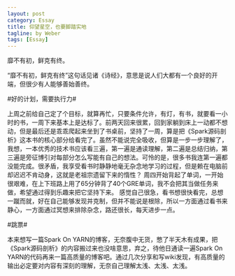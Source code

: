 ```yaml
---
layout: post
category: Essay
title: 仰望星空，也要脚踏实地
tagline: by Weber
tags: [Essay]
---
```

靡不有初，鲜克有终。

<!--more-->

“靡不有初，鲜克有终”这句话见诸《诗经》，意思是说人们大都有一个良好的开端，但很少有人能够善始善终。

#好的计划，需要执行力#

上周之前给自己定了个目标，就算再忙，只要条件允许，有灯，有书，就要看一小时的书，一周下来基本上是达标了。前两天回来很累，回到家躺到床上一动都不想动，但是最后还是乖乖爬起来坐到了书桌前，坚持了一周，算是把《Spark源码剖析》这本书的核心部分给看完了。虽然不能说完全吸收，但算是一步一步理解了，我想，一本优秀的技术书应该看三遍，第一遍是通读理解，第二遍是总结归纳，第三遍是旁征博引对每部分怎么写能有自己的想法。可怜的是，很多书我连第一遍都没能完成。很矛盾，我享受看书时静静地毫无杂念地学习的过程，但是赖在电脑前却迟迟不肯动身，这就是老祖宗遗留下来的惰性？
周四开始背起了单词，一开始很艰难，在上下班路上用了65分钟背了40个GRE单词，我不会把其当做任务来做，希望通过得到乐趣来把它坚持下来。
感觉自己很急，看书想很快看完，总想一蹴而就，好在自己能够发现并克制，但并不能说是根除，所以一方面通过看书来静心，一方面通过冥想来排除杂念，路还很长，每天进步一点。

#跳票#

本来想写一篇Spark On YARN的博客，无奈腹中无货，憋了半天木有成果，把《Spark源码剖析》的内容搬过来也没啥意思，弃之，待他日通读一遍Spark On YARN的代码再来一篇高质量的博客吧。通过几次分享和写wiki发现，有高质量的输出必定要对内容有深刻的理解，无奈自己理解太浅、太浅、太浅。